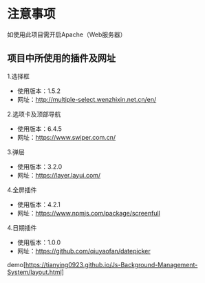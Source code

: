 # 注意事项

如使用此项目需开启Apache（Web服务器）

## 项目中所使用的插件及网址

1.选择框
- 使用版本：1.5.2
- 网址：http://multiple-select.wenzhixin.net.cn/en/

2.选项卡及顶部导航
- 使用版本：6.4.5
- 网址：https://www.swiper.com.cn/

3.弹层
- 使用版本：3.2.0
- 网址：https://layer.layui.com/

4.全屏插件
- 使用版本：4.2.1
- 网址：https://www.npmjs.com/package/screenfull

4.日期插件
- 使用版本：1.0.0
- 网址：https://github.com/qiuyaofan/datepicker

demo[https://tianying0923.github.io/Js-Background-Management-System/layout.html]